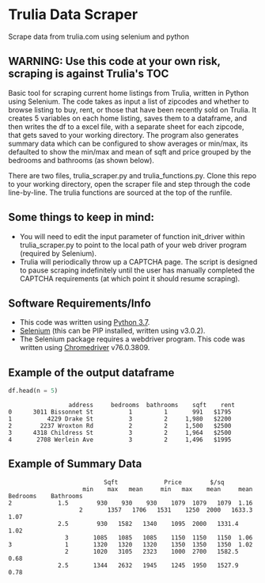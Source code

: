 # Trulia Data Scraper
Scrape data from trulia.com using selenium and python

WARNING: Use this code at your own risk, scraping is against Trulia's TOC
-------------------------------------------------------------------------

Basic tool for scraping current home listings from Trulia, written in Python using Selenium. The code takes as input a list of zipcodes and whether to browse listing to buy, rent, or those that have been recently sold on Trulia. It creates 5 variables on each home listing, saves them to a dataframe, and then writes the df to a excel file, with a separate sheet for each zipcode, that gets saved to your working directory. The program also generates summary data which can be configured to show averages or min/max, its defaulted to show the min/max and mean of sqft and price grouped by the bedrooms and bathrooms (as shown below).

There are two files, trulia_scraper.py and trulia_functions.py. Clone this repo to your working directory, open the scraper file and step through the code line-by-line. The trulia functions are sourced at the top of the runfile.

Some things to keep in mind:
----------------------------
* You will need to edit the input parameter of function init_driver within trulia_scraper.py to point to the local path of your web driver program (required by Selenium).
* Trulia will periodically throw up a CAPTCHA page. The script is designed to pause scraping indefinitely until the user has manually completed the CAPTCHA requirements (at which point it should resume scraping).

Software Requirements/Info
--------------------------
- This code was written using [Python 3.7](https://www.python.org/downloads/).
- [Selenium](http://www.seleniumhq.org/download/) (this can be PIP installed, written using v3.0.2).
- The Selenium package requires a webdriver program. This code was written 
using [Chromedriver](https://chromedriver.storage.googleapis.com/index.html?path=76.0.3809.126/) v76.0.3809.

Example of the output dataframe
-------------------------------

```py
df.head(n = 5)
```

```
                 address     bedrooms  bathrooms    sqft    rent 
0      3011 Bissonnet St          1         1       991   $1795    
1          4229 Drake St          3         2     1,980   $2200     
2        2237 Wroxton Rd          2         2     1,500   $2500    
3      4318 Childress St          3         2     1,964   $2500     
4       2708 Werlein Ave          3         2     1,496   $1995 
```

Example of Summary Data
-----------------------

```
		                   Sqft		        Price		 $/sq
		             min    max   mean	   min	 max	mean     mean
Bedrooms	Bathrooms					
2	          1.5	     930    930	   930    1079	1079   1079	 1.16
            	    2	    1357   1706	  1531    1250	2000   1633.3	 1.07
	          2.5	     930   1582	  1340    1095	2000   1331.4    1.02
	            3	    1085   1085	  1085    1150	1150   1150	 1.06
3	            1	    1320   1320	  1320    1350	1350   1350	 1.02
	            2	    1020   3105	  2323    1000	2700   1582.5    0.68
	          2.5	    1344   2632	  1945    1245	1950   1527.9    0.78              
                                   
```
